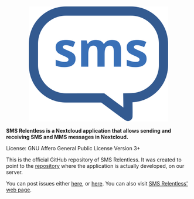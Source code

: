 <p align="center"><img src="sms_relentless_logo.svg" alt="SMS Relentless Logo" /></p>

**SMS Relentless is a Nextcloud application that allows sending and receiving SMS and MMS messages in Nextcloud.**

License: GNU Affero General Public License Version 3+

This is the official GitHub repository of SMS Relentless. It was created to point to the <a href="https://git.doublebastion.com/sms-relentless/" rel="noreferrer noopener" target="_blank">repository</a> where the application is actually developed, on our server.

You can post issues either <a href="https://github.com/DoubleBastionAdmin/sms-relentless/issues" rel="noreferrer noopener" target="_blank">here</a>, or <a href="https://git.doublebastion.com/sms-relentless/issues/develop" rel="noreferrer noopener" target="_blank">here</a>. You can also visit <a href="https://www.doublebastion.com/sms-relentless/" rel="noreferrer noopener" target="_blank">SMS Relentless' web page</a>.
